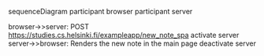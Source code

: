 sequenceDiagram
participant browser
participant server

browser->>server: POST https://studies.cs.helsinki.fi/exampleapp/new_note_spa
activate server
server->>browser: Renders the new note in the main page
deactivate server